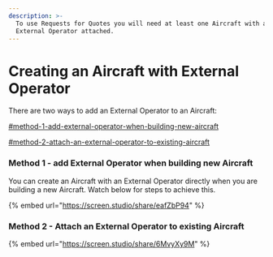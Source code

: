 ```yaml
---
description: >-
  To use Requests for Quotes you will need at least one Aircraft with an
  External Operator attached.
---
```


# Creating an Aircraft with External Operator

There are two ways to add an External Operator to an Aircraft:

[#method-1-add-external-operator-when-building-new-aircraft](creating-an-aircraft-with-external-operator.md#method-1-add-external-operator-when-building-new-aircraft "mention")

[#method-2-attach-an-external-operator-to-existing-aircraft](creating-an-aircraft-with-external-operator.md#method-2-attach-an-external-operator-to-existing-aircraft "mention")

### Method 1 - add External Operator when building new Aircraft

You can create an Aircraft with an External Operator directly when you are building a new Aircraft.  Watch below for steps to achieve this.

{% embed url="https://screen.studio/share/eafZbP94" %}



### Method 2 - Attach an External Operator to existing Aircraft

{% embed url="https://screen.studio/share/6MvyXy9M" %}

